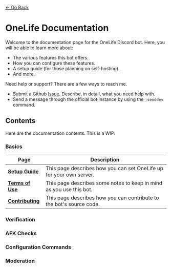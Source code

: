 [← Go Back](https://github.com/ewang2002/OneLifeBot/)

# OneLife Documentation
Welcome to the documentation page for the OneLife Discord bot. Here, you will be able to learn more about:
- The various features this bot offers.
- How you can configure these features. 
- A setup guide (for those planning on self-hosting). 
- And more. 

Need help or support? There are a few ways to reach me.
- Submit a Github [Issue](https://github.com/ewang2002/OneLifeBot/issues). Describe, in detail, what you need 
  help with. 
- Send a message through the official bot instance by using the `;senddev` command. 



## Contents
Here are the documentation contents. This is a WIP. 

### Basics
| Page | Description |
| ---- | ----------- | 
| [**Setup Guide**](https://github.com/ewang2002/OneLifeBot/blob/master/docs/setup.md) | This page describes how you can set OneLife up for your own server. |
| [**Terms of Use**](https://github.com/ewang2002/OneLifeBot/blob/master/docs/some-notes.md) | This page describes some notes to keep in mind as you use this bot. | 
| [**Contributing**](https://github.com/ewang2002/OneLifeBot/blob/master/docs/contributing.md) | This page describes how you can contribute to the bot's source code. | 

### Verification 

### AFK Checks

### Configuration Commands

### Moderation